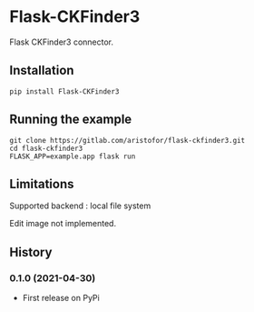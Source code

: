 Flask-CKFinder3
===============

Flask CKFinder3 connector.

Installation
------------

    pip install Flask-CKFinder3

Running the example
-------------------

    git clone https://gitlab.com/aristofor/flask-ckfinder3.git
    cd flask-ckfinder3
    FLASK_APP=example.app flask run

Limitations
-----------

Supported backend : local file system

Edit image not implemented.

History
-------

### 0.1.0 (2021-04-30)

* First release on PyPi
